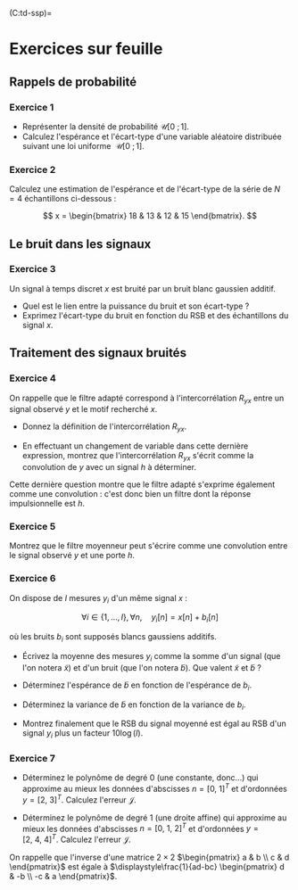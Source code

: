 (C:td-ssp)=
# Exercices sur feuille


## Rappels de probabilité

### Exercice 1

* Représenter la densité de probabilité $\mathcal{U}[0\ ; 1]$.
* Calculez l'espérance et l'écart-type d'une variable aléatoire distribuée suivant une loi uniforme $\ \mathcal{U}[0\ ; 1]$.


### Exercice 2

Calculez une estimation de l'espérance et de l'écart-type de la série de $N=4$ échantillons ci-dessous :

$$
  x = \begin{bmatrix} 18 & 13 & 12 & 15 \end{bmatrix}.
$$


## Le bruit dans les signaux

### Exercice 3

Un signal à temps discret $x$ est bruité par un bruit blanc gaussien additif.
* Quel est le lien entre la puissance du bruit et son écart-type ?
* Exprimez l'écart-type du bruit en fonction du RSB et des échantillons du signal $x$.

<!-- Le calcul en TD du RSB est compliqué (notions de variances, espérance, covariance, indépendance...) -->


## Traitement des signaux bruités

### Exercice 4

On rappelle que le filtre adapté correspond à l'intercorrélation $R_{yx}$
entre un signal observé $y$ et le motif recherché $x$.

* Donnez la définition de l'intercorrélation $R_{yx}$.

* En effectuant un changement de variable dans cette dernière expression,
  montrez que l'intercorrélation $R_{yx}$ s'écrit comme la convolution de $y$ avec un signal $h$ à déterminer.

Cette dernière question montre que le filtre adapté s'exprime également comme une convolution :
c'est donc bien un filtre dont la réponse impulsionnelle est $h$.


### Exercice 5

Montrez que le filtre moyenneur peut s'écrire comme une convolution entre le signal observé $y$
et une porte $h$.


### Exercice 6

On dispose de $I$ mesures $y_i$ d'un même signal $x$ :

$$
\forall i\in\{1,\dots,I\}, \forall n, \quad y_i[n]=x[n]+b_i[n]
$$

où les bruits $b_i$ sont supposés blancs gaussiens additifs.

* Écrivez la moyenne des mesures $y_i$ comme la somme d'un signal (que l'on notera $\tilde{x}$)
  et d'un bruit (que l'on notera $\tilde{b}$).
  Que valent $\tilde{x}$ et $\tilde{b}$ ?
  
* Déterminez l'espérance de $\tilde{b}$ en fonction de l'espérance de $b_i$.
  
* Déterminez la variance de $\tilde{b}$ en fonction de la variance de $b_i$.

* Montrez finalement que le RSB du signal moyenné est égal au RSB d'un signal $y_i$ plus un facteur $10\log(I)$.


### Exercice 7

* Déterminez le polynôme de degré 0 (une constante, donc...) qui approxime au mieux
  les données d'abscisses $n=[0,\ 1]^T$ et d'ordonnées $y=[2,\ 3]^T$.
  Calculez l'erreur $\mathcal{J}$.

* Déterminez le polynôme de degré 1 (une droite affine) qui approxime au mieux
  les données d'abscisses $n=[0,\ 1,\ 2]^T$ et d'ordonnées $y=[2,\ 4,\ 4]^T$.
  Calculez l'erreur $\mathcal{J}$.

On rappelle que l'inverse d'une matrice $2\times2$ $\begin{pmatrix} a & b \\ c & d \end{pmatrix}$
est égale à $\displaystyle\frac{1}{ad-bc} \begin{pmatrix} d & -b \\ -c & a \end{pmatrix}$.